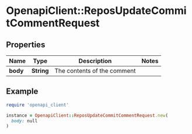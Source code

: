 # OpenapiClient::ReposUpdateCommitCommentRequest

## Properties

| Name | Type | Description | Notes |
| ---- | ---- | ----------- | ----- |
| **body** | **String** | The contents of the comment |  |

## Example

```ruby
require 'openapi_client'

instance = OpenapiClient::ReposUpdateCommitCommentRequest.new(
  body: null
)
```

